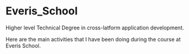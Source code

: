 # Everis_School

Higher level Technical Degree in cross-latform application development.

Here are the main activities that I have been doing during the course 
at Everis School.
